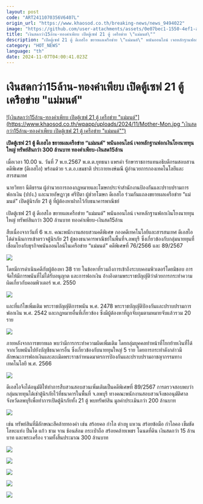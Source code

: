 ```yaml
---
layout: post
code: "ART2411070356V6407L"
origin_url: "https://www.khaosod.co.th/breaking-news/news_9494022"
image: "https://github.com/user-attachments/assets/0e07bec1-1550-4ef1-abcb-7dc227e02147"
title: "เงินสดกว่า15ล้าน-ทองคำเพียบ เปิดตู้เซฟ 21 ตู้ เครือข่าย \"แม่มนต์\""
description: "เปิดตู้เซฟ 21 ตู้ ดีเอสไอ ขยายผลเครือข่าย \"แม่มนต์\" พนันออนไลน์ เจอหลักฐานฟอกเงินโยงนายทุนใหญ่ ทรัพย์สินกว่า 300 ล้านบาท ทองคำเพียบ-เงินสด15ล้าน"
category: "HOT_NEWS"
language: "th"
date: 2024-11-07T04:00:41.023Z
---
```


# เงินสดกว่า15ล้าน-ทองคำเพียบ เปิดตู้เซฟ 21 ตู้ เครือข่าย "แม่มนต์"

[![เงินสดกว่า15ล้าน-ทองคำเพียบ เปิดตู้เซฟ 21 ตู้ เครือข่าย "แม่มนต์"](https://www.khaosod.co.th/wpapp/uploads/2024/11/Mother-Mon.jpg "เงินสดกว่า15ล้าน-ทองคำเพียบ เปิดตู้เซฟ 21 ตู้ เครือข่าย "แม่มนต์"")](https://www.khaosod.co.th/wpapp/uploads/2024/11/Mother-Mon.jpg)

**เปิดตู้เซฟ 21 ตู้ ดีเอสไอ ขยายผลเครือข่าย “แม่มนต์” พนันออนไลน์ เจอหลักฐานฟอกเงินโยงนายทุนใหญ่ ทรัพย์สินกว่า 300 ล้านบาท ทองคำเพียบ-เงินสด15ล้าน**

เมื่อเวลา 10.00 น. วันที่ 7 พ.ย.2567 พ.ต.ต.ยุทธนา แพรดำ รักษาราชการแทนอธิบดีกรมสอบสวนคดีพิเศษ (ดีเอสไอ) พร้อมด้วย ร.ต.อ.เขมชาติ ประกายหงษ์มณี ผู้อำนวยการกองเทคโนโลยีและสารสนเทศ

นายวิทยา นีติธรรม ผู้อำนวยการกองกฎหมายและโฆษกประจำสำนักงานป้องกันและปราบปรามการฟอกเงิน (ปปง.) และนายอัษฎาวุธ ศรีปิตา ผู้ช่วยโฆษก ดีเอสไอ ร่วมกันแถลงขยายผลเครือข่าย “แม่มนต์” เปิดตู้นิรภัย 21 ตู้ ที่ผู้ต้องหาฝากไว้กับธนาคารพาณิชย์

เปิดตู้เซฟ 21 ตู้ ดีเอสไอ ขยายผลเครือข่าย “แม่มนต์” พนันออนไลน์ เจอหลักฐานฟอกเงินโยงนายทุนใหญ่ ทรัพย์สินกว่า 300 ล้านบาท ทองคำเพียบ-เงินสด15ล้าน

สืบเนื่องจากวันที่ 6 พ.ย. คณะพนักงานสอบสวนคดีพิเศษ กองคดีเทคโนโลยีและสารสนเทศ ดีเอสไอ ได้ดำเนินการเข้าตรวจตู้นิรภัย 21 ตู้ของธนาคารพาณิชย์ในพื้นที่จ.ลพบุรี ซึ่งเกี่ยวข้องกับกลุ่มนายทุนที่เชื่อมโยงกับธุรกิจพนันออนไลน์ในเครือข่าย “แม่มนต์” คดีพิเศษที่ 76/2566 และ 89/2567

[![](https://www.khaosod.co.th/wpapp/uploads/2024/11/7-รวบ3.jpg)](https://www.khaosod.co.th/wpapp/uploads/2024/11/7-รวบ3.jpg)

โดยมีการดำเนินคดีกับผู้ต้องหา 38 ราย ในข้อหาที่รวมถึงการเข้าถึงระบบคอมพิวเตอร์โดยมิชอบ การจัดให้มีการพนันที่ไม่ได้รับอนุญาต และการฟอกเงิน อ้างอิงตามพระราชบัญญัติว่าด้วยการกระทำความผิดเกี่ยวกับคอมพิวเตอร์ พ.ศ. 2550

[![](https://www.khaosod.co.th/wpapp/uploads/2024/11/7-รวบ4.jpg)](https://www.khaosod.co.th/wpapp/uploads/2024/11/7-รวบ4.jpg)

และที่แก้ไขเพิ่มเติม พระราชบัญญัติการพนัน พ.ศ. 2478 พระราชบัญญัติป้องกันและปราบปรามการฟอกเงิน พ.ศ. 2542 และกฎหมายอื่นที่เกี่ยวข้อง ซึ่งมีผู้ต้องหาที่ถูกจับกุมตามหมายจับแล้วรวม 20 ราย

[![](https://www.khaosod.co.th/wpapp/uploads/2024/11/7-รวบ5.jpg)](https://www.khaosod.co.th/wpapp/uploads/2024/11/7-รวบ5.jpg)

ภายหลังจากการขยายผล พบว่ามีการกระทำความผิดเพิ่มเติม โดยกลุ่มบุคคลทำหน้าที่โยกย้ายเงินที่ได้จากเว็บพนันไปยังบัญชีธนาคารอื่น ซึ่งเกี่ยวข้องกับนายทุนใหญ่ 5 ราย โดยการกระทำดังกล่าวมีลักษณะการฟอกเงินและละเมิดพระราชกำหนดมาตรการป้องกันและปราบปรามอาชญากรรมทางเทคโนโลยี พ.ศ. 2566

[![](https://www.khaosod.co.th/wpapp/uploads/2024/11/7-รวบ6.jpg)](https://www.khaosod.co.th/wpapp/uploads/2024/11/7-รวบ6.jpg)

ดีเอสไอจึงได้อนุมัติให้ทำการสืบสวนสอบสวนเพิ่มเติมเป็นคดีพิเศษที่ 89/2567 การตรวจสอบพบว่ากลุ่มนายทุนได้เช่าตู้นิรภัยไว้ที่ธนาคารในพื้นที่ จ.ลพบุรี ทางคณะพนักงานสอบสวนจึงขออนุมัติศาลจังหวัดลพบุรีเพื่อทำการเปิดตู้นิรภัยทั้ง 21 ตู้ พบทรัพย์สิน มูลค่าประเมินกว่า 200 ล้านบาท

[![](https://www.khaosod.co.th/wpapp/uploads/2024/11/7-รวบ7.jpg)](https://www.khaosod.co.th/wpapp/uploads/2024/11/7-รวบ7.jpg)

เช่น ทรัพย์สินที่มีลักษณะสีคล้ายทองคำ เช่น สร้อยคอ กำไล ต่างหู แหวน สร้อยข้อมือ กำไลคอ เข็มขัด โลหะแท่ง ปิ่นโต แก้ว ชาม จาน ช้อนส้อม กระเป๋าถือ สร้อยคล้ายเพชร โฉนดที่ดิน เงินสดกว่า 15 ล้านบาท และพระเครื่อง รวมทั้งสิ้นประมาณ 300 ล้านบาท

[![](https://www.khaosod.co.th/wpapp/uploads/2024/11/7-รวบ1.jpg)](https://www.khaosod.co.th/wpapp/uploads/2024/11/7-รวบ1.jpg)

[![](https://www.khaosod.co.th/wpapp/uploads/2024/11/7-รวบ9.jpg)](https://www.khaosod.co.th/wpapp/uploads/2024/11/7-รวบ9.jpg)

[![](https://www.khaosod.co.th/wpapp/uploads/2024/11/7-รวบ8.jpg)](https://www.khaosod.co.th/wpapp/uploads/2024/11/7-รวบ8.jpg)

[![](https://www.khaosod.co.th/wpapp/uploads/2024/11/7-รวบ10.jpg)](https://www.khaosod.co.th/wpapp/uploads/2024/11/7-รวบ10.jpg)

[![](https://www.khaosod.co.th/wpapp/uploads/2024/11/7-รวบ11.jpg)](https://www.khaosod.co.th/wpapp/uploads/2024/11/7-รวบ11.jpg)